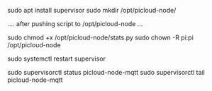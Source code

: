 sudo apt install supervisor
sudo mkdir /opt/picloud-node/

.... after pushing script to /opt/picloud-node ...

sudo chmod +x /opt/picloud-node/stats.py
sudo chown -R pi:pi /opt/picloud-node

sudo systemctl restart supervisor

sudo supervisorctl status picloud-node-mqtt
sudo supervisorctl tail picloud-node-mqtt